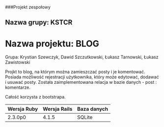 ###Projekt zespołowy
## Nazwa grupy: KSTCR
# Nazwa projektu: BLOG
Grupa: Krystian Szewczyk, Dawid Szczutkowski, Łukasz Tarnowski, Łukasz Zawistowski

Projkt to blog, na którym można zamieszczać posty i je komentować.
Posiada możliwość rejestracji użytkownika, który może edytować, dodawać i usuwać posty.
Została zaimplementowana relacja w bazie danych - post : komentarze.

Całość korzysta z bootstrapa.


|Wersja Ruby|Wersja Rails|Baza danych|
|---|---|---|
|2.3.0p0|4.1.5|SQLite|
